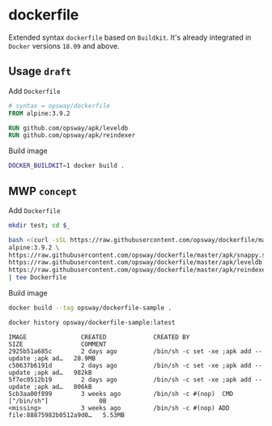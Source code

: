 # dockerfile

Extended syntax `dockerfile` based on `Buildkit`. It's already integrated in `Docker` versions `18.09`  and above.

## Usage `draft`

Add `Dockerfile`

```dockerfile
# syntax = opsway/dockerfile
FROM alpine:3.9.2

RUN github.com/opsway/apk/leveldb
RUN github.com/opsway/apk/reindexer
```
Build image

```bash
DOCKER_BUILDKIT=1 docker build .
```

## MWP `concept`

Add `Dockerfile`

```bash
mkdir test; cd $_

bash <(curl -sSL https://raw.githubusercontent.com/opsway/dockerfile/master/dockerfile.sh) \
alpine:3.9.2 \
https://raw.githubusercontent.com/opsway/dockerfile/master/apk/snappy.sh \
https://raw.githubusercontent.com/opsway/dockerfile/master/apk/leveldb.sh \
https://raw.githubusercontent.com/opsway/dockerfile/master/apk/reindexer.sh \
| tee Dockerfile
```

Build image

```bash
docker build --tag opsway/dockerfile-sample .

docker history opsway/dockerfile-sample:latest
```

```text
IMAGE               CREATED             CREATED BY                                      SIZE                COMMENT
2925b51a685c        2 days ago          /bin/sh -c set -xe ;apk add --update ;apk ad…   28.9MB              
c50637b6191d        2 days ago          /bin/sh -c set -xe ;apk add --update ;apk ad…   982kB               
5f7ec0512b19        2 days ago          /bin/sh -c set -xe ;apk add --update ;apk ad…   806kB               
5cb3aa00f899        3 weeks ago         /bin/sh -c #(nop)  CMD ["/bin/sh"]              0B                  
<missing>           3 weeks ago         /bin/sh -c #(nop) ADD file:88875982b0512a9d0…   5.53MB  
```
